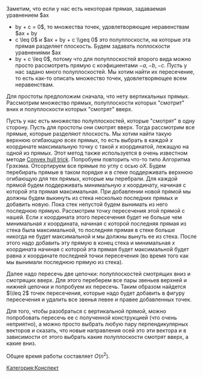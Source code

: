Заметим, что если у нас есть некоторая прямая, задаваемая уравнением $ax
+ by + c = 0$, то множества точек, удовлетворяющие неравенствам $ax + by
+ c \\leq 0$ и $ax + by + c \\geq 0$ это полуплоскости, на которые эта
прямая разделяет плоскость. Будем задавать поплоскости уравнениями $ax
+ by + c \\leq 0$, потому что для полуплоскостей второго вида можно
просто рассмотреть прямую с коэфициентами $-a, -b, -c$. Пусть у нас
задано много полуплоскостей. Мы хотим найти их пересечение, то есть
как-то описать множество точек, удовлетворяющее всем неравенствам.

Для простоты предположим сначала, что нету вертикальных прямых.
Рассмотрим множество прямых, полуплоскости которых "смотрит"
вних и полуплоскости которых "смотрят" вверх.

Пусть у нас есть множество полуплоскостей, которые "смотрят" в одну
сторону. Пусть для простоты они смотрят вверх. Тогда рассмотрим все
прямые, которые разделяют плоскость. Мы хотим найти такую верхнюю
огибающую всех прямых, то есть выбрать в каждой $x$ координате
максимальную точку с такой $x$ координатой, лежащую на одной из
прямых. Этот метод также используется в очень известном методе
[Convex hull trick](Convex_hull_trick "wikilink"). Попробуем повторить
что-то типо Алгоритма Грэхэма. Отсортируем все прямые по углу с осью
$oX$. Будем перебирать прямые в таком порядке и в стеке поддерживать
верхнюю огибающую для тех прямых, которые мы перебрали. Для каждой
прямой будем поддерживать минимальную $x$ координату, начиная с
которой эта прямая максимальная. При добавлении новой прямой мы
должны будем выкинуть из стека несколько последних прямых и добавить
новую. Пока стек непустой будем вынимать из него последнюю прямую.
Рассмотрим точку пересечения этой прямой с нашей. Если $x$
координата этого пересечения будет не больше чем минимальная
$x$ координата, начиная с которой последняя прямая из стека была
максимальной, то последняя прямая в стеке больше никогда не
будет максимальной и мы должны вынуть ее из стека. После этого надо
добавить эту прямую в конец стека и минимальная $x$ координата начиная с
которой эта прямая будет максимальной будет равна $x$ координате
последней точки пересечения (во время того как мы вынимали
последнюю прямую из стека).

Далее надо пересечь две цепочки: полуплоскостей смотрящих вниз и
смотрящих вверх. Для этого переберем все пары звеньев верхней и
нижней цепочки и попробуем их пересечь. Таким образом найдется $\\leq
2$ точек пересечения, которые надо будет добавить в фигуру пересечения и
удалить все звенья левее и правее добавленных точек.

Для того, чтобы разобраться с вертикальной прямой, можно попробовать
пересечь ее с полученной конструкцией (что очень неприятно), а можно
просто выбрать любую пару перпендикулярных векторов и сказать, что новые
направления осей это эти вектора и в зависимости от этого выбрать какие
полуплоскости смотрят вверх, а какие вниз.

Общее время работы составляет $O(n^2)$.

[Категория:Конспект](Категория:Конспект "wikilink")
